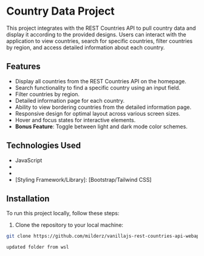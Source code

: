 # Country Data Project

This project integrates with the REST Countries API to pull country data and display it according to the provided designs. Users can interact with the application to view countries, search for specific countries, filter countries by region, and access detailed information about each country.

## Features

- Display all countries from the REST Countries API on the homepage.
- Search functionality to find a specific country using an input field.
- Filter countries by region.
- Detailed information page for each country.
- Ability to view bordering countries from the detailed information page.
- Responsive design for optimal layout across various screen sizes.
- Hover and focus states for interactive elements.
- **Bonus Feature**: Toggle between light and dark mode color schemes.

## Technologies Used

- JavaScript
- [Framework/Library]: [React/Vue/Angular]
- [HTTP Request Library]: [axios/fetch]
- [Styling Framework/Library]: [Bootstrap/Tailwind CSS]

## Installation

To run this project locally, follow these steps:

1. Clone the repository to your local machine:

```bash
git clone https://github.com/milderz/vanillajs-rest-countries-api-webapp

updated folder from wsl